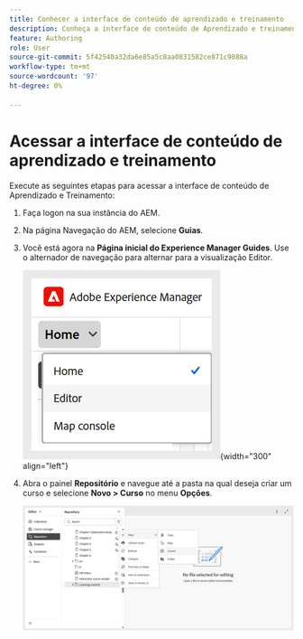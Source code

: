 ```yaml
---
title: Conhecer a interface de conteúdo de aprendizado e treinamento
description: Conheça a interface de conteúdo de Aprendizado e treinamento no Adobe Experience Manager Guides.
feature: Authoring
role: User
source-git-commit: 5f42540a32da6e85a5c8aa0831582ce871c9088a
workflow-type: tm+mt
source-wordcount: '97'
ht-degree: 0%

---
```


# Acessar a interface de conteúdo de aprendizado e treinamento

Execute as seguintes etapas para acessar a interface de conteúdo de Aprendizado e Treinamento:

1. Faça logon na sua instância do AEM.
2. Na página Navegação do AEM, selecione **Guias**.
3. Você está agora na **Página inicial do Experience Manager Guides**. Use o alternador de navegação para alternar para a visualização Editor.

   ![](assets/aem-navigation-switcher.png){width="300" align="left"}

4. Abra o painel **Repositório** e navegue até a pasta na qual deseja criar um curso e selecione **Novo > Curso** no menu **Opções**.

   ![](assets/create-new-course.png)








